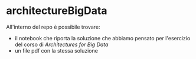# architectureBigData

All'interno del repo è possibile trovare: 

- il notebook che riporta la soluzione che abbiamo pensato per l'esercizio del corso di *Architectures for Big Data*
- un file pdf con la stessa soluzione
